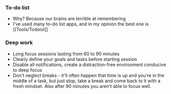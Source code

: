 
### To-do list 
-  Why? Because our brains are terrible at remembering
- I've used many to-do list apps, and in my opinion the best one is [[Tools/Todoist]]


### Deep work
- Long focus sessions lasting from 60 to 90 minutes
- Clearly define your goals and tasks before starting session
- Disable all notifications, create a distraction-free environment conducive to deep focus
- Don't neglect breaks - it'll often happen that time is up and you're in the middle of a task, but just stop, take a break and come back to it with a fresh mindset. Also after 90 minutes you aren't able to focus well.


